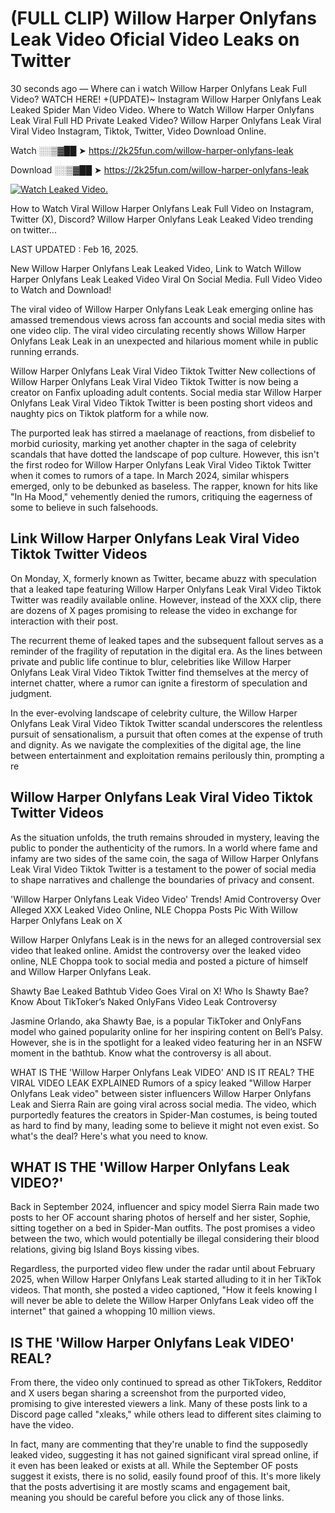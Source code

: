 # (FULL CLIP) Willow Harper Onlyfans Leak Video Oficial Video Leaks on Twitter

30 seconds ago — Where can i watch Willow Harper Onlyfans Leak Full Video? WATCH HERE! +(UPDATE)~ Instagram Willow Harper Onlyfans Leak Leaked Spider Man Video Video. Where to Watch Willow Harper Onlyfans Leak Viral Full HD Private Leaked Video? Willow Harper Onlyfans Leak Viral Viral Video Instagram, Tiktok, Twitter, Video Download Online.

Watch ░░▒▓██ ➤ https://2k25fun.com/willow-harper-onlyfans-leak

Download ░░▒▓██ ➤ https://2k25fun.com/willow-harper-onlyfans-leak

[![Watch Leaked Video.](https://miro.medium.com/v2/resize:fit:828/format:webp/1*cilzJN44JGOrTw9NJCrNHA.gif "Watch Leaked Video")](https://2k25fun.com/willow-harper-onlyfans-leak)

How to Watch Viral Willow Harper Onlyfans Leak Full Video on Instagram, Twitter (X), Discord? Willow Harper Onlyfans Leak Leaked Video trending on twitter...

LAST UPDATED : Feb 16, 2025.

New Willow Harper Onlyfans Leak Leaked Video, Link to Watch Willow Harper Onlyfans Leak Leaked Video Viral On Social Media. Full Video Video to Watch and Download!

The viral video of Willow Harper Onlyfans Leak Leak emerging online has amassed tremendous views across fan accounts and social media sites with one video clip. The viral video circulating recently shows Willow Harper Onlyfans Leak Leak in an unexpected and hilarious moment while in public running errands.

Willow Harper Onlyfans Leak Viral Video Tiktok Twitter New collections of Willow Harper Onlyfans Leak Viral Video Tiktok Twitter is now being a creator on Fanfix uploading adult contents. Social media star Willow Harper Onlyfans Leak Viral Video Tiktok Twitter is been posting short videos and naughty pics on Tiktok platform for a while now.

The purported leak has stirred a maelanage of reactions, from disbelief to morbid curiosity, marking yet another chapter in the saga of celebrity scandals that have dotted the landscape of pop culture. However, this isn't the first rodeo for Willow Harper Onlyfans Leak Viral Video Tiktok Twitter when it comes to rumors of a tape. In March 2024, similar whispers emerged, only to be debunked as baseless. The rapper, known for hits like "In Ha Mood," vehemently denied the rumors, critiquing the eagerness of some to believe in such falsehoods.

## Link Willow Harper Onlyfans Leak Viral Video Tiktok Twitter Videos

On Monday, X, formerly known as Twitter, became abuzz with speculation that a leaked tape featuring Willow Harper Onlyfans Leak Viral Video Tiktok Twitter was readily available online. However, instead of the XXX clip, there are dozens of X pages promising to release the video in exchange for interaction with their post.

The recurrent theme of leaked tapes and the subsequent fallout serves as a reminder of the fragility of reputation in the digital era. As the lines between private and public life continue to blur, celebrities like Willow Harper Onlyfans Leak Viral Video Tiktok Twitter find themselves at the mercy of internet chatter, where a rumor can ignite a firestorm of speculation and judgment.

In the ever-evolving landscape of celebrity culture, the Willow Harper Onlyfans Leak Viral Video Tiktok Twitter scandal underscores the relentless pursuit of sensationalism, a pursuit that often comes at the expense of truth and dignity. As we navigate the complexities of the digital age, the line between entertainment and exploitation remains perilously thin, prompting a re

##  Willow Harper Onlyfans Leak Viral Video Tiktok Twitter Videos

As the situation unfolds, the truth remains shrouded in mystery, leaving the public to ponder the authenticity of the rumors. In a world where fame and infamy are two sides of the same coin, the saga of Willow Harper Onlyfans Leak Viral Video Tiktok Twitter is a testament to the power of social media to shape narratives and challenge the boundaries of privacy and consent.

'Willow Harper Onlyfans Leak Video Video' Trends! Amid Controversy Over Alleged XXX Leaked Video Online, NLE Choppa Posts Pic With Willow Harper Onlyfans Leak on X

Willow Harper Onlyfans Leak is in the news for an alleged controversial sex video that leaked online. Amidst the controversy over the leaked video online, NLE Choppa took to social media and posted a picture of himself and Willow Harper Onlyfans Leak.

Shawty Bae Leaked Bathtub Video Goes Viral on X! Who Is Shawty Bae? Know About TikToker’s Naked OnlyFans Video Leak Controversy

Jasmine Orlando, aka Shawty Bae, is a popular TikToker and OnlyFans model who gained popularity online for her inspiring content on Bell’s Palsy. However, she is in the spotlight for a leaked video featuring her in an NSFW moment in the bathtub. Know what the controversy is all about.

WHAT IS THE 'Willow Harper Onlyfans Leak VIDEO' AND IS IT REAL? THE VIRAL VIDEO LEAK EXPLAINED Rumors of a spicy leaked "Willow Harper Onlyfans Leak video" between sister influencers Willow Harper Onlyfans Leak and Sierra Rain are going viral across social media. The video, which purportedly features the creators in Spider-Man costumes, is being touted as hard to find by many, leading some to believe it might not even exist. So what's the deal? Here's what you need to know.

## WHAT IS THE 'Willow Harper Onlyfans Leak VIDEO?'

Back in September 2024, influencer and spicy model Sierra Rain made two posts to her OF account sharing photos of herself and her sister, Sophie, sitting together on a bed in Spider-Man outfits. The post promises a video between the two, which would potentially be illegal considering their blood relations, giving big Island Boys kissing vibes.

Regardless, the purported video flew under the radar until about February 2025, when Willow Harper Onlyfans Leak started alluding to it in her TikTok videos. That month, she posted a video captioned, "How it feels knowing I will never be able to delete the Willow Harper Onlyfans Leak video off the internet" that gained a whopping 10 million views.

## IS THE 'Willow Harper Onlyfans Leak VIDEO' REAL?

From there, the video only continued to spread as other TikTokers, Redditor and X users began sharing a screenshot from the purported video, promising to give interested viewers a link. Many of these posts link to a Discord page called "xleaks," while others lead to different sites claiming to have the video.

In fact, many are commenting that they're unable to find the supposedly leaked video, suggesting it has not gained significant viral spread online, if it even has been leaked or exists at all. While the September OF posts suggest it exists, there is no solid, easily found proof of this. It's more likely that the posts advertising it are mostly scams and engagement bait, meaning you should be careful before you click any of those links.
